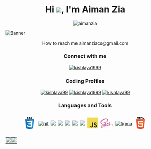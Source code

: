 <!-- @format -->

<h1 align="center">Hi <img src="./wave.gif" width=30>, I'm Aiman Zia</h1>
<!-- <h3 align="center">A passionate frontend developer.</h3> -->

<p align="center"> <img src="https://komarev.com/ghpvc/?username=kishlaya1999&label=Profile%20views&color=0e75b6&style=flat" alt="aimanzia" /> </p>

![Banner](https://res.cloudinary.com/superfolio/image/upload/v1620689979/68747470733a2f2f692e70696e696d672e636f6d2f6f726967696e616c732f63362f33332f63322f63363333633230656465383266306530636564376435373064626533613166332e676966_yjuh2s.gif)

<!-- [![Typing SVG](https://readme-typing-svg.herokuapp.com?font=Roboto+Mono&duration=4000&color=19AFDA&center=true&vCenter=true&width=1000&height=20&lines=I%E2%80%99m+currently+learning++Full+Stack+Web+Development;I%E2%80%99m+currently+learning++Data+Structures+and+Algorithms)](https://git.io/typing-svg) -->

<p align="center">
How to reach me aimanziacs@gmail.com
</p>

<h3 align="center">Connect with me</h3>
<p align="center">
<a href="https://linkedin.com/in/kishlaya1999" target="blank"><img align="center" src="https://raw.githubusercontent.com/rahuldkjain/github-profile-readme-generator/master/src/images/icons/Social/linked-in-alt.svg" alt="kishlaya1999" height="30" width="40" /></a>
</p>

<h3 align="center">Coding Profiles</h3>
<p align="center">
<a href="https://cssbattle.dev/player/kishlaya1999" target="blank"><img align="center" src="https://pbs.twimg.com/profile_images/1114446136302084096/BIu19jPP_400x400.png" alt="kishlaya99" height="30" width="30" /></a>
<a href="https://www.hackerrank.com/kishlaya1999" target="blank"><img align="center" src="https://raw.githubusercontent.com/rahuldkjain/github-profile-readme-generator/master/src/images/icons/Social/hackerrank.svg" alt="kishlaya1999" height="30" width="40" /></a>
<a href="https://www.leetcode.com/kishlaya99" target="blank"><img align="center" src="https://raw.githubusercontent.com/rahuldkjain/github-profile-readme-generator/master/src/images/icons/Social/leet-code.svg" alt="kishlaya99" height="30" width="40" /></a>
</p>

<h3 align="center">Languages and Tools</h3>
<p align="center" style="display:flex;align-items:center;justify-content:center;gap:7px;height:60px;"> 
  <a href="https://www.w3schools.com/css/" target="_blank" rel="noreferrer"> 
    <img src="https://raw.githubusercontent.com/devicons/devicon/master/icons/css3/css3-original-wordmark.svg" alt="css3" width="40"/>
  </a>
  <a href="https://git-scm.com/" target="_blank" rel="noreferrer"> 
    <img src="https://www.vectorlogo.zone/logos/git-scm/git-scm-icon.svg" alt="git" width="35"/> 
  </a> 
  <a href="https://www.netlify.com/">
    <img src="https://jeancochrane.com/static/images/blog/netlify-identity-dealbreakers/netlify-logo.png" width="35">
  </a>
  <a href="https://vitejs.dev/" target="_blank" rel="noreferrer"> 
    <img src="https://vitejs.dev/logo-with-shadow.png" width="40">
  </a> 
  <a href="https://redux.js.org/">
    <img src="https://cdn.jsdelivr.net/gh/devicons/devicon/icons/redux/redux-original.svg" width="35"/>
  </a>
  <a href="http://reactjs.org/">
    <img src="https://cdn.jsdelivr.net/gh/devicons/devicon/icons/react/react-original.svg" width="40"/>  
  </a>
  <a href="https://tailwindcss.com/">
    <img src="https://cdn.jsdelivr.net/gh/devicons/devicon/icons/tailwindcss/tailwindcss-plain.svg" width="40"/>
  </a>
  <a href="https://developer.mozilla.org/en-US/docs/Web/JavaScript" target="_blank" rel="noreferrer"> 
    <img src="https://raw.githubusercontent.com/devicons/devicon/master/icons/javascript/javascript-original.svg" alt="javascript" width="35"/> 
  </a> 
  <a href="https://sass-lang.com" target="_blank" rel="noreferrer">
    <img src="https://raw.githubusercontent.com/devicons/devicon/master/icons/sass/sass-original.svg" alt="sass" width="40"/> 
  </a>
  <a href="https://www.figma.com/" target="_blank" rel="noreferrer"> 
    <img src="https://www.vectorlogo.zone/logos/figma/figma-icon.svg" alt="figma" width="30"/> 
  </a> 
  <a href="https://www.w3.org/html/" target="_blank" rel="noreferrer"> 
    <img src="https://raw.githubusercontent.com/devicons/devicon/master/icons/html5/html5-original-wordmark.svg" alt="html5" width="40" height="40"/> 
  </a>
  
  <!-- <a href="https://www.java.com" target="_blank" rel="noreferrer"> 
    <img src="https://raw.githubusercontent.com/devicons/devicon/master/icons/java/java-original.svg" alt="java" width="40" height="40"/> 
  </a>  -->

</p>

<!-- <p>&nbsp;<img align="center" src="https://github-readme-stats.vercel.app/api?username=kishlaya1999&show_icons=true&locale=en" alt="kishlaya1999" /></p> -->

<!-- <p><img align="center" src="https://github-readme-streak-stats.herokuapp.com/?user=kishlaya1999&theme=codeSTACKr" alt="kishlaya1999" /></p> -->
<!-- [![GitHub Streak](https://github-readme-streak-stats.herokuapp.com?user=Kishlaya1999&theme=highcontrast&date_format=M%20j%5B%2C%20Y%5D&sideLabels=0AEAFF&fire=FF5A00)](https://git.io/streak-stats) -->

<!-- [![Top Langs](https://github-readme-stats.vercel.app/api/top-langs/?username=Kishlaya1999&layout=compact)](https://github.com/Kishlaya1999/github-readme-stats) -->

<!-- ![Kishlaya's GitHub stats](https://github-readme-stats.vercel.app/api?username=Kishlaya1999&show_icons=true&theme=highcontrast) -->

<table>
  <tr>
    <td style="padding:0 1px" valign="top"><img src="https://github-readme-streak-stats.herokuapp.com?user=Kishlaya1999&theme=highcontrast&date_format=M%20j%5B%2C%20Y%5D&sideLabels=0AEAFF&fire=FF5A00"/></td>
    <td style="padding:0 1px" valign="top"><img src="https://github-readme-stats.vercel.app/api?username=Kishlaya1999&show_icons=true&theme=highcontrast"/></td>
  </tr>
</table>

<!-- ## Github Contributions 📈

<p align='center'>
<img src="https://activity-graph.herokuapp.com/graph?username=Kishlaya1999&theme=gotham&hide_border=true">
<p>
 -->

